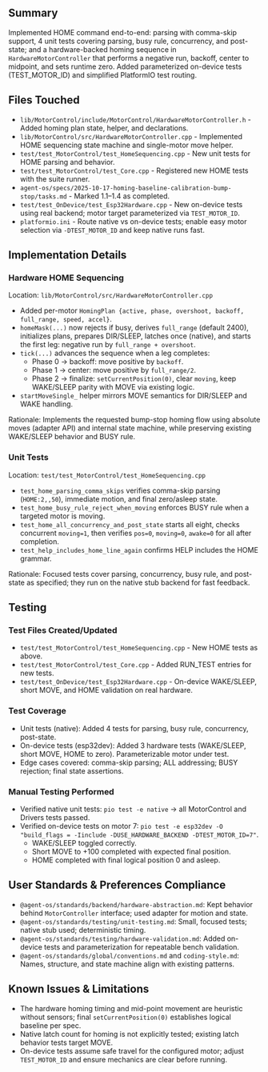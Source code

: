 ## Summary
Implemented HOME command end-to-end: parsing with comma-skip support, 4 unit tests covering parsing, busy rule, concurrency, and post-state; and a hardware-backed homing sequence in `HardwareMotorController` that performs a negative run, backoff, center to midpoint, and sets runtime zero. Added parameterized on-device tests (TEST_MOTOR_ID) and simplified PlatformIO test routing.

## Files Touched
- `lib/MotorControl/include/MotorControl/HardwareMotorController.h` - Added homing plan state, helper, and declarations.
- `lib/MotorControl/src/HardwareMotorController.cpp` - Implemented HOME sequencing state machine and single-motor move helper.
- `test/test_MotorControl/test_HomeSequencing.cpp` - New unit tests for HOME parsing and behavior.
- `test/test_MotorControl/test_Core.cpp` - Registered new HOME tests with the suite runner.
- `agent-os/specs/2025-10-17-homing-baseline-calibration-bump-stop/tasks.md` - Marked 1.1–1.4 as completed.
- `test/test_OnDevice/test_Esp32Hardware.cpp` - New on-device tests using real backend; motor target parameterized via `TEST_MOTOR_ID`.
- `platformio.ini` - Route native vs on-device tests; enable easy motor selection via `-DTEST_MOTOR_ID` and keep native runs fast.

## Implementation Details

### Hardware HOME Sequencing
Location: `lib/MotorControl/src/HardwareMotorController.cpp`
- Added per-motor `HomingPlan {active, phase, overshoot, backoff, full_range, speed, accel}`.
- `homeMask(...)` now rejects if busy, derives `full_range` (default 2400), initializes plans, prepares DIR/SLEEP, latches once (native), and starts the first leg: negative run by `full_range + overshoot`.
- `tick(...)` advances the sequence when a leg completes:
  - Phase 0 → backoff: move positive by `backoff`.
  - Phase 1 → center: move positive by `full_range/2`.
  - Phase 2 → finalize: `setCurrentPosition(0)`, clear `moving`, keep WAKE/SLEEP parity with MOVE via existing logic.
- `startMoveSingle_` helper mirrors MOVE semantics for DIR/SLEEP and WAKE handling.

Rationale: Implements the requested bump-stop homing flow using absolute moves (adapter API) and internal state machine, while preserving existing WAKE/SLEEP behavior and BUSY rule.

### Unit Tests
Location: `test/test_MotorControl/test_HomeSequencing.cpp`
- `test_home_parsing_comma_skips` verifies comma-skip parsing (`HOME:2,,50`), immediate motion, and final zero/asleep state.
- `test_home_busy_rule_reject_when_moving` enforces BUSY rule when a targeted motor is moving.
- `test_home_all_concurrency_and_post_state` starts all eight, checks concurrent `moving=1`, then verifies `pos=0`, `moving=0`, `awake=0` for all after completion.
- `test_help_includes_home_line_again` confirms HELP includes the HOME grammar.

Rationale: Focused tests cover parsing, concurrency, busy rule, and post-state as specified; they run on the native stub backend for fast feedback.

## Testing

### Test Files Created/Updated
- `test/test_MotorControl/test_HomeSequencing.cpp` - New HOME tests as above.
- `test/test_MotorControl/test_Core.cpp` - Added RUN_TEST entries for new tests.
- `test/test_OnDevice/test_Esp32Hardware.cpp` - On-device WAKE/SLEEP, short MOVE, and HOME validation on real hardware.

### Test Coverage
- Unit tests (native): Added 4 tests for parsing, busy rule, concurrency, post-state.
- On-device tests (esp32dev): Added 3 hardware tests (WAKE/SLEEP, short MOVE, HOME to zero). Parameterizable motor under test.
- Edge cases covered: comma-skip parsing; ALL addressing; BUSY rejection; final state assertions.

### Manual Testing Performed
- Verified native unit tests: `pio test -e native` → all MotorControl and Drivers tests passed.
- Verified on-device tests on motor 7: `pio test -e esp32dev -O "build_flags = -Iinclude -DUSE_HARDWARE_BACKEND -DTEST_MOTOR_ID=7"`.
  - WAKE/SLEEP toggled correctly.
  - Short MOVE to +100 completed with expected final position.
  - HOME completed with final logical position 0 and asleep.

## User Standards & Preferences Compliance
- `@agent-os/standards/backend/hardware-abstraction.md`: Kept behavior behind `MotorController` interface; used adapter for motion and state.
- `@agent-os/standards/testing/unit-testing.md`: Small, focused tests; native stub used; deterministic timing.
- `@agent-os/standards/testing/hardware-validation.md`: Added on-device tests and parameterization for repeatable bench validation.
- `@agent-os/standards/global/conventions.md` and `coding-style.md`: Names, structure, and state machine align with existing patterns.

## Known Issues & Limitations
- The hardware homing timing and mid-point movement are heuristic without sensors; final `setCurrentPosition(0)` establishes logical baseline per spec.
- Native latch count for homing is not explicitly tested; existing latch behavior tests target MOVE.
 - On-device tests assume safe travel for the configured motor; adjust `TEST_MOTOR_ID` and ensure mechanics are clear before running.
